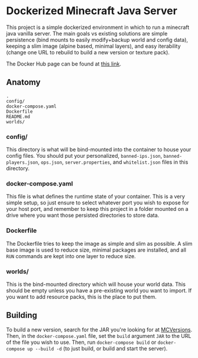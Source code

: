# Dockerized Minecraft Java Server
This project is a simple dockerized environment in which to run a minecraft java vanilla server. The main goals vs existing solutions are simple persistence (bind mounts to easily modify+backup world and config data), keeping a slim image (alpine based, minimal layers), and easy iterability (change one URL to rebuild to build a new version or texture pack).

The Docker Hub page can be found at [this link](https://hub.docker.com/repository/docker/tarfeef101/mc_java_vanilla).

## Anatomy
```
.
config/
docker-compose.yaml
Dockerfile
README.md
worlds/
```
### config/
This directory is what will be bind-mounted into the container to house your config files. You should put your personalized, `banned-ips.json`, `banned-players.json`, `ops.json`, `server.properties`, and `whitelist.json` files in this directory.

### docker-compose.yaml
This file is what defines the runtime state of your container. This is a very simple setup, so just ensure to  select whatever port you wish to expose for your host port, and remember to keep this project in a folder mounted on a drive where you want those persisted directories to store data.

### Dockerfile
The Dockerfile tries to keep the image as simple and slim as possible. A slim base image is used to reduce size, minimal packages are installed, and all `RUN` commands are kept into one layer to reduce size.

### worlds/
This is the bind-mounted directory which will house your world data. This should be empty unless you have a pre-existing world you want to import. If you want to add resource packs, this is the place to put them.

## Building
To build a new version, search for the JAR you're looking for at [MCVersions](https://mcversions.net/). Then, in the `docker-compose.yaml` file, set the `build` argument `JAR` to the URL of the file you wish to use. Then, run `docker-compose build` or `docker-compose up --build -d` (to just build, or build and start the server).
